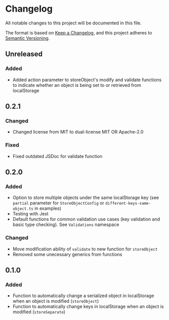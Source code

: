 # Changelog

All notable changes to this project will be documented in this file.

The format is based on [Keep a Changelog](https://keepachangelog.com/en/1.0.0/),
and this project adheres to [Semantic Versioning](https://semver.org/spec/v2.0.0.html).

## Unreleased

### Added

- Added action parameter to storeObject's modify and validate functions to indicate whether an object
  is being set to or retrieved from localStorage

## 0.2.1

### Changed

- Changed license from MIT to dual-license MIT OR Apache-2.0

### Fixed

- Fixed outdated JSDoc for validate function

## 0.2.0

### Added

- Option to store multiple objects under the same localStorage key (see `partial` parameter for `StoreObjectConfig`
  or `different-keys-same-object.ts` in examples)
- Testing with Jest
- Default functions for common validation use cases (key validation and basic type checking).
  See `Validations` namespace

### Changed

- Move modification ability of `validate` to new function for `storeObject`
- Removed some unecessary generics from functions

## 0.1.0

### Added

- Function to automatically change a serialized object in localStorage when an object is modified (`storeObject`)
- Function to automatically change keys in localStorage when an object is modified (`storeSeparate`)

